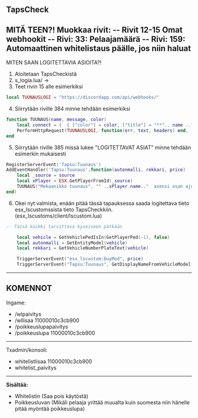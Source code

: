 TapsCheck
------------------------------
MITÄ TEEN?!
Muokkaa rivit:
-- Rivit 12-15 Omat webhookit
-- Rivi: 33: Pelaajamäärä
-- Rivi: 159: Automaattinen whitelistaus päälle, jos niin haluat
------------------------------
MITEN SAAN LOGITETTAVIA ASIOITA?!

1. Aloitetaan TapsCheckistä
2. s_logia.lua/ ->
3. Teet rivin 15 alle esimerkiksi 
```lua
local TUUNAUSLOGI = "https://discordapp.com/api/webhooks/"
```
4. Siirrytään riville 384 minne tehdään esimerkiksi
```lua
function TUUNAUS(name, message, color)
	local connect = {  { ["color"] = color, ["title"] = "**".. name .."**", ["description"] = message, ["footer"] = { ["text"] = "", }, } }
	PerformHttpRequest(TUUNAUSLOGI, function(err, text, headers) end, 'POST', json.encode({username = DISCORD_NAME, embeds = connect, avatar_url = DISCORD_IMAGE}), { ['Content-Type'] = 'application/json' })
end
```
5. Siirrytään riville 385 missä lukee "LOGITETTAVAT ASIAT" minne tehdään esimerkin mukaisesti
```lua
RegisterServerEvent('Tapsu:Tuunaus')
AddEventHandler('Tapsu:Tuunaus',function(autonmalli, rekkari, price)
	local _source = source
	local xPlayer = ESX.GetPlayerFromId(_source)
	TUUNAUS("Mekaanikko tuunaus", "" ..xPlayer.name.."  asensi osan ajoneuvoon:** "..autonmalli.. " **jonka rekisterikilpi on: [** " ..rekkari.. " **]. Osan hinta ajoneuvoon oli: **" ..price.."$**", 4844538)
end)
```
6. Okei nyt valmista, enään pitää tässä tapauksessa saada logitettava tieto esx_lscustomssista tieto TapsCheckkiin. (esx_lscustoms/client/lscustom.lua)
```lua
-- Tässä kaikki tarvittava kyseiseen pätkään

    local vehicle = GetVehiclePedIsIn(GetPlayerPed(-1), false)
    local autonmalli = GetEntityModel(vehicle)
    local rekkari = GetVehicleNumberPlateText(vehicle)

	TriggerServerEvent("esx_lscustom:buyMod", price)
	TriggerServerEvent("Tapsu:Tuunaus", GetDisplayNameFromVehicleModel(autonmalli), rekkari, price)
```
------------------------------

KOMENNOT
------------------------------
 Ingame: 
- /wlpaivitys
- /wllisaa 11000010c3cb900 
- /poikkeuslupapaivitys
- /poikkeuslupa 11000010c3cb900
------------------------------
Txadmin/konsoli:
- whitelistlisaa 11000010c3cb900 
- whitelist_paivitys

------------------------------
**Sisältää:**
- Whitelistin (Saa pois käytöstä)
- Poikkeusluvan (Mikäli pelaaja yrittää muualta kuin suomesta niin hänelle pitää myöntää poikkeuslupa)
